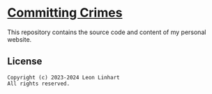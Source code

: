 # [Committing Crimes](https://committing-crimes.com)

This repository contains the source code and content of my personal website.


## License

```
Copyright (c) 2023-2024 Leon Linhart
All rights reserved.
```